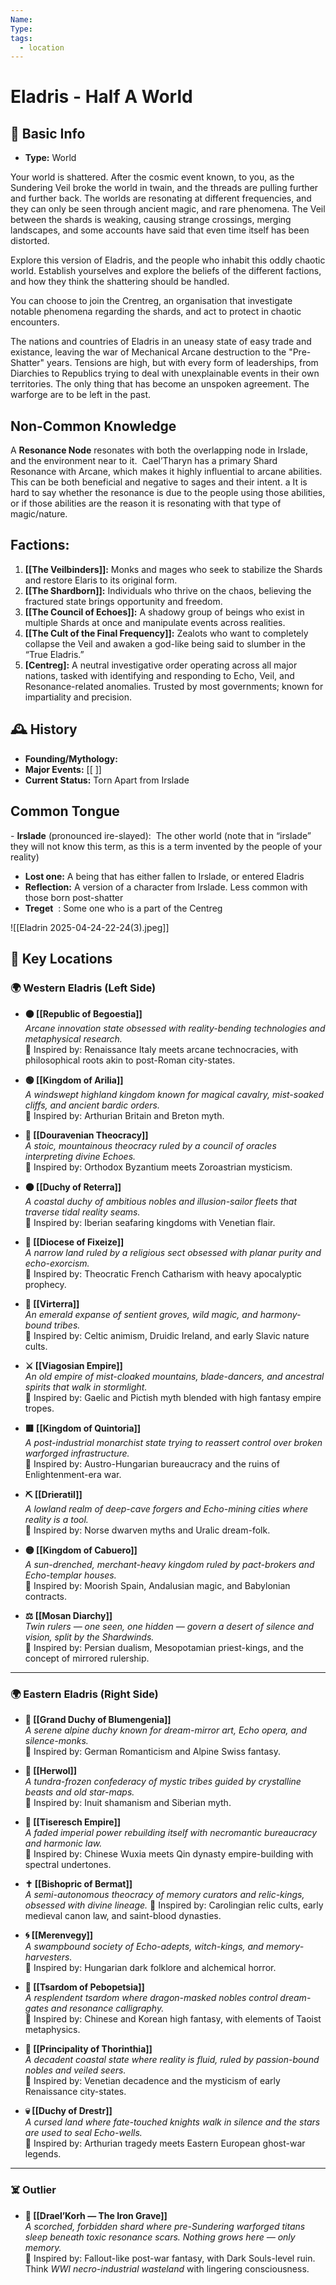 ```yaml
---
Name: 
Type: 
tags:
  - location
---
```

#  Eladris -  Half A World
## 📍 Basic Info 
- **Type:**  World

Your world is shattered. After the cosmic event known, to you, as the Sundering Veil broke the world in twain, and the threads are pulling further and further back. The worlds are resonating at different frequencies, and they can only be seen through ancient magic, and rare phenomena. The Veil between the shards is weaking, causing strange crossings, merging landscapes, and some accounts have said that even time itself has been distorted.

Explore this version of Eladris, and the people who inhabit this oddly chaotic world. Establish yourselves and explore the beliefs of the different factions, and how they think the shattering should be handled.

You can choose to join the Crentreg, an organisation that investigate notable phenomena regarding the shards, and act to protect in chaotic encounters.

The nations and countries of Eladris in an uneasy state of easy trade and existance, leaving the war of Mechanical Arcane destruction to the "Pre-Shatter" years. Tensions are high, but with every form of leaderships, from Diarchies to Republics trying to deal with unexplainable events in their own territories. The only thing that has become an unspoken agreement. The warforge are to be   left in the past.

## Non-Common Knowledge

A **Resonance Node** resonates with both the overlapping node in Irslade, and the environment near to it.  Cael’Tharyn has a primary Shard Resonance with Arcane, which makes it highly influential to arcane abilities. This can be both beneficial and negative to sages and their intent. a
It is hard to say whether the resonance is due to the people using those abilities, or if those abilities are the reason it is resonating with that type of magic/nature.
## **Factions:**

1. **[[The Veilbinders]]:** Monks and mages who seek to stabilize the Shards and restore Elaris to its original form.
2. **[[The Shardborn]]:** Individuals who thrive on the chaos, believing the fractured state brings opportunity and freedom.
3. **[[The Council of Echoes]]:** A shadowy group of beings who exist in multiple Shards at once and manipulate events across realities.
4. **[[The Cult of the Final Frequency]]:** Zealots who want to completely collapse the Veil and awaken a god-like being said to slumber in the “True Eladris.”
5. **[Centreg]:** A neutral investigative order operating across all major nations, tasked with identifying and responding to Echo, Veil, and Resonance-related anomalies. Trusted by most governments; known for impartiality and precision.


## 🕰️ History
- **Founding/Mythology:**  
- **Major Events:** [[ ]]  
- **Current Status:** Torn Apart from Irslade

## Common Tongue

- **Irslade** (pronounced ire-slayed):  The other world (note that in “irslade” they will not know this term, as this is a term invented by the people of your reality)
- **Lost one:** A being that has either fallen to Irslade, or entered Eladris
- **Reflection:** A version of a character from Irslade. Less common with those born post-shatter
- **Treget**  : Some one who is a part of the Centreg
 
![[Eladrin 2025-04-24-22-24(3).jpeg]]
## 🌟 Key Locations
### 🌍 Western Eladris (Left Side)
- **🟠 [[Republic of Begoestia]]**  
    _Arcane innovation state obsessed with reality-bending technologies and metaphysical research._  
    📖 Inspired by: Renaissance Italy meets arcane technocracies, with philosophical roots akin to post-Roman city-states.
    
- **🟢 [[Kingdom of Arilia]]**  
    _A windswept highland kingdom known for magical cavalry, mist-soaked cliffs, and ancient bardic orders._  
    📖 Inspired by: Arthurian Britain and Breton myth.
    
- **🔵 [[Douravenian Theocracy]]**  
    _A stoic, mountainous theocracy ruled by a council of oracles interpreting divine Echoes._  
    📖 Inspired by: Orthodox Byzantium meets Zoroastrian mysticism.
    
- **🟤 [[Duchy of Reterra]]**  
    _A coastal duchy of ambitious nobles and illusion-sailor fleets that traverse tidal reality seams._  
    📖 Inspired by: Iberian seafaring kingdoms with Venetian flair.
    
- **🔴 [[Diocese of Fixeize]]**  
    _A narrow land ruled by a religious sect obsessed with planar purity and echo-exorcism._  
    📖 Inspired by: Theocratic French Catharism with heavy apocalyptic prophecy.
    
- **🌿 [[Virterra]]**  
    _An emerald expanse of sentient groves, wild magic, and harmony-bound tribes._  
    📖 Inspired by: Celtic animism, Druidic Ireland, and early Slavic nature cults.
    
- **⚔️ [[Viagosian Empire]]**  
    _An old empire of mist-cloaked mountains, blade-dancers, and ancestral spirits that walk in stormlight._  
    📖 Inspired by: Gaelic and Pictish myth blended with high fantasy empire tropes.
    
- **🟥 [[Kingdom of Quintoria]]**  
    _A post-industrial monarchist state trying to reassert control over broken warforged infrastructure._  
    📖 Inspired by: Austro-Hungarian bureaucracy and the ruins of Enlightenment-era war.
    
- **⛏️ [[Drieratil]]**  
    _A lowland realm of deep-cave forgers and Echo-mining cities where reality is a tool._  
    📖 Inspired by: Norse dwarven myths and Uralic dream-folk.
    
- **🟡 [[Kingdom of Cabuero]]**  
    _A sun-drenched, merchant-heavy kingdom ruled by pact-brokers and Echo-templar houses._  
    📖 Inspired by: Moorish Spain, Andalusian magic, and Babylonian contracts.
    
- **⚖️ [[Mosan Diarchy]]**  
    _Twin rulers — one seen, one hidden — govern a desert of silence and vision, split by the Shardwinds._  
    📖 Inspired by: Persian dualism, Mesopotamian priest-kings, and the concept of mirrored rulership.
    

---

### 🌍 Eastern Eladris (Right Side)

- **🌸 [[Grand Duchy of Blumengenia]]**  
    _A serene alpine duchy known for dream-mirror art, Echo opera, and silence-monks._  
    📖 Inspired by: German Romanticism and Alpine Swiss fantasy.
    
- **🧊 [[Herwol]]**  
    _A tundra-frozen confederacy of mystic tribes guided by crystalline beasts and old star-maps._  
    📖 Inspired by: Inuit shamanism and Siberian myth.
    
- **👑 [[Tiseresch Empire]]**  
    _A faded imperial power rebuilding itself with necromantic bureaucracy and harmonic law._  
    📖 Inspired by: Chinese Wuxia meets Qin dynasty empire-building with spectral undertones.
    
- **✝️ [[Bishopric of Bermat]]**  
    _A semi-autonomous theocracy of memory curators and relic-kings, obsessed with divine lineage._
    📖 Inspired by: Carolingian relic cults, early medieval canon law, and saint-blood dynasties.
    
- **🌀 [[Merenvegy]]**  
    _A swampbound society of Echo-adepts, witch-kings, and memory-harvesters._  
    📖 Inspired by: Hungarian dark folklore and alchemical horror.
    
- **🐉 [[Tsardom of Pebopetsia]]**  
    _A resplendent tsardom where dragon-masked nobles control dream-gates and resonance calligraphy._  
    📖 Inspired by: Chinese and Korean high fantasy, with elements of Taoist metaphysics.
    
- **🔮 [[Principality of Thorinthia]]**  
    _A decadent coastal state where reality is fluid, ruled by passion-bound nobles and veiled seers._  
    📖 Inspired by: Venetian decadence and the mysticism of early Renaissance city-states.
    
- **💀 [[Duchy of Drestr]]**  
    _A cursed land where fate-touched knights walk in silence and the stars are used to seal Echo-wells._  
    📖 Inspired by: Arthurian tragedy meets Eastern European ghost-war legends.
    

---

### ☠️ Outlier

- **🏴 [[Drael’Korh — The Iron Grave]]**  
    _A scorched, forbidden shard where pre-Sundering warforged titans sleep beneath toxic resonance scars. Nothing grows here — only memory._  
    📖 Inspired by: Fallout-like post-war fantasy, with Dark Souls-level ruin. Think _WWI necro-industrial wasteland_ with lingering consciousness.